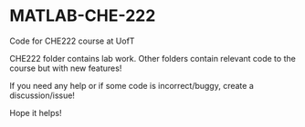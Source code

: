 # MATLAB-CHE-222
Code for CHE222 course at UofT

CHE222 folder contains lab work. Other folders contain relevant code to the course but with new features!

If you need any help or if some code is incorrect/buggy, create a discussion/issue!

Hope it helps!

